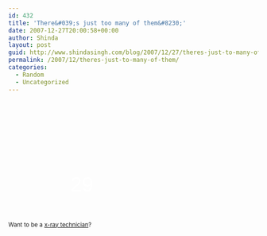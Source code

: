 ```yaml
---
id: 432
title: 'There&#039;s just too many of them&#8230;'
date: 2007-12-27T20:00:58+00:00
author: Shinda
layout: post
guid: http://www.shindasingh.com/blog/2007/12/27/theres-just-to-many-of-them/
permalink: /2007/12/theres-just-to-many-of-them/
categories:
  - Random
  - Uncategorized
---
```

<a href="http://www.justsayhi.com/bb/fight5" style="display: block; background: url(http://assets.justsayhi.com/badges/278/806/fight5.70cbi3ange.jpg) no-repeat; width: 296px; height: 84px; font-family: Arial, sans-serif; font-size: 42px; color: #fff; text-decoration: none; text-align: center; padding-top: 145px;">29</a> 

<small>Want to be a <a href="http://www.medical-assistant-training-schools.org/xray-technician.htm
">x-ray technician</a>?</small>